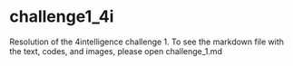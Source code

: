 # challenge1_4i
Resolution of the 4intelligence challenge 1. To see the markdown file with the text, codes, and images, please open challenge_1.md
